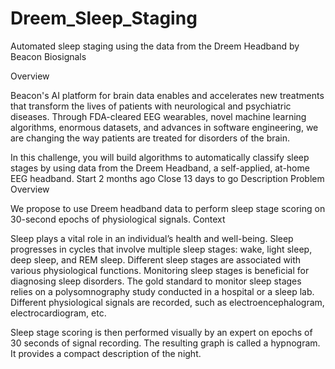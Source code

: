 # Dreem_Sleep_Staging
Automated sleep staging using the data from the Dreem Headband by Beacon Biosignals


Overview

Beacon's AI platform for brain data enables and accelerates new treatments that transform the lives of patients with neurological and psychiatric diseases. Through FDA-cleared EEG wearables, novel machine learning algorithms, enormous datasets, and advances in software engineering, we are changing the way patients are treated for disorders of the brain.

In this challenge, you will build algorithms to automatically classify sleep stages by using data from the Dreem Headband, a self-applied, at-home EEG headband.
Start
2 months ago
Close
13 days to go
Description
Problem Overview

We propose to use Dreem headband data to perform sleep stage scoring on 30-second epochs of physiological signals.
Context

Sleep plays a vital role in an individual’s health and well-being. Sleep progresses in cycles that involve multiple sleep stages: wake, light sleep, deep sleep, and REM sleep. Different sleep stages are associated with various physiological functions. Monitoring sleep stages is beneficial for diagnosing sleep disorders. The gold standard to monitor sleep stages relies on a polysomnography study conducted in a hospital or a sleep lab. Different physiological signals are recorded, such as electroencephalogram, electrocardiogram, etc.

Sleep stage scoring is then performed visually by an expert on epochs of 30 seconds of signal recording. The resulting graph is called a hypnogram. It provides a compact description of the night. 
